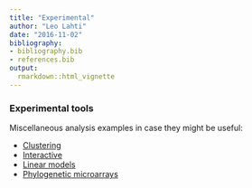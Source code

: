 ```yaml
---
title: "Experimental"
author: "Leo Lahti"
date: "2016-11-02"
bibliography: 
- bibliography.bib
- references.bib
output: 
  rmarkdown::html_vignette
---
```

<!--
  %\VignetteEngine{knitr::rmarkdown}
  %\VignetteIndexEntry{microbiome tutorial - Experimental}
  %\usepackage[utf8]{inputenc}
  %\VignetteEncoding{UTF-8}  
-->

### Experimental tools

Miscellaneous analysis examples in case they might be useful:

* [Clustering](Clustering.md)
* [Interactive](Interactive.md)
* [Linear models](limma.md)
* [Phylogenetic microarrays](HITChip.Rmd)


